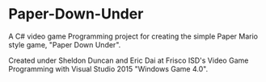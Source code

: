 # Paper-Down-Under
A C# video game Programming project for creating the simple Paper Mario style game, "Paper Down Under".

Created under Sheldon Duncan and Eric Dai at Frisco ISD's Video Game Programming with Visual Studio 2015 "Windows Game 4.0".
